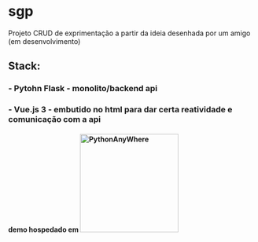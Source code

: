# sgp
Projeto CRUD de exprimentação a partir da ideia desenhada por um amigo
(em desenvolvimento)
## Stack:
### - Pytohn Flask - monolito/backend api
### - Vue.js 3 - embutido no html para dar certa reatividade e comunicação com a api

#### demo hospedado em [<img src="https://www.pythonanywhere.com/static/anywhere/images/PA-logo.svg" alt="PythonAnyWhere" width="200"/>](https://sgpdiego.pythonanywhere.com)
